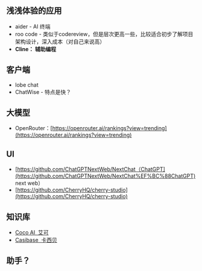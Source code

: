 ## 浅浅体验的应用

- aider - AI 终端
- roo code - 类似于codereview，但是层次更高一些，比较适合初步了解项目架构设计，深入成本（对自己来说高）
- **Cline： 辅助编程**

## 客户端

- lobe chat
- ChatWise - 特点是快？


## 大模型

- OpenRouter：[https://openrouter.ai/rankings?view=trending](https://openrouter.ai/rankings?view=trending)

## UI

- [https://github.com/ChatGPTNextWeb/NextChat（ChatGPT](https://github.com/ChatGPTNextWeb/NextChat%EF%BC%88ChatGPT) next web）
- [https://github.com/CherryHQ/cherry-studio](https://github.com/CherryHQ/cherry-studio)

## 知识库

- [Coco AI  艾可](https://github.com/deepseek-ai/awesome-deepseek-integration/blob/main/docs/Coco%20AI/README.md)
- [Casibase  卡西贝](https://casibase.org/docs/category/beginner-guide/)

## 助手？